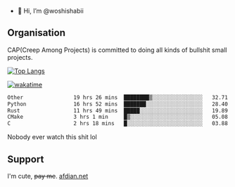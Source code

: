 - 👋 Hi, I’m @woshishabii

## Organisation

CAP(Creep Among Projects) is committed to doing all kinds of bullshit small projects.

[![Top Langs](https://github-readme-stats.vercel.app/api/top-langs/?username=woshishabii&layout=compact)](https://github.com/anuraghazra/github-readme-stats)

[![wakatime](https://wakatime.com/badge/user/34d02784-acc1-4a16-82d7-33fdb53c4ed6.svg)](https://wakatime.com/@34d02784-acc1-4a16-82d7-33fdb53c4ed6)


<!--START_SECTION:waka-->

```txt
Other                19 hrs 26 mins  ████████▒░░░░░░░░░░░░░░░░   32.71 %
Python               16 hrs 52 mins  ███████░░░░░░░░░░░░░░░░░░   28.40 %
Rust                 11 hrs 49 mins  █████░░░░░░░░░░░░░░░░░░░░   19.89 %
CMake                3 hrs 1 min     █▒░░░░░░░░░░░░░░░░░░░░░░░   05.08 %
C                    2 hrs 18 mins   █░░░░░░░░░░░░░░░░░░░░░░░░   03.88 %
```

<!--END_SECTION:waka-->

Nobody ever watch this shit lol

## Support
I'm cute, ~~pay me~~.
[afdian.net](https://afdian.com/a/woshishabi)

<!---
woshishabii/woshishabii is a ✨ special ✨ repository because its `README.md` (this file) appears on your GitHub profile.
You can click the Preview link to take a look at your changes.
--->
